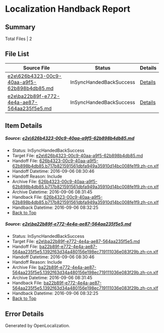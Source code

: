 # <a name='report-top'></a> Localization Handback Report

## Summary
 Total Files | 2

## File List
 Source File | Status | Details 
 ----------- | ------ | ------- 
 [e2e\626b4323-00c9-40aa-a9f5-62b898b4db85.md](https://github.com/OpenLocalizationTestOrg/ol-test0/blob/39979fc2eca5466896d188b359b79b2896e4c134/e2e/626b4323-00c9-40aa-a9f5-62b898b4db85.md) | InSyncHandedBackSuccess | [Details](#f035b7cf5a55ecbedbf278d857720526b6d183171)
 [e2e\ba22b89f-e772-4e4a-ae87-564aa235f5e5.md](https://github.com/OpenLocalizationTestOrg/ol-test0/blob/39979fc2eca5466896d188b359b79b2896e4c134/e2e/ba22b89f-e772-4e4a-ae87-564aa235f5e5.md) | InSyncHandedBackSuccess | [Details](#e4ff04bf09ec4ef70c02358b5d9054e523e56f7d2)

## Item Details
##### <a name='f035b7cf5a55ecbedbf278d857720526b6d183171'></a> Source: [e2e\626b4323-00c9-40aa-a9f5-62b898b4db85.md](https://github.com/OpenLocalizationTestOrg/ol-test0/blob/39979fc2eca5466896d188b359b79b2896e4c134/e2e/626b4323-00c9-40aa-a9f5-62b898b4db85.md)
* Status: InSyncHandedBackSuccess
* Target File: [e2e\626b4323-00c9-40aa-a9f5-62b898b4db85.md](https://github.com/OpenLocalizationTestOrg/ol-test0-zhcn/blob/db998c8214717ee7f647fd8decd0d8c71152b061/e2e/626b4323-00c9-40aa-a9f5-62b898b4db85.md)
* Handoff File: [626b4323-00c9-40aa-a9f5-62b898b4db85.b717b821591561dbfa949a35910d14bc008fe1f9.zh-cn.xlf](https://github.com/OpenLocalizationTestOrg/ol-test0-handoff/blob/5891bcf9ce9a4a1ae729fa4e3f567b6805c6930c/ol-handoff/OpenLocalizationTestOrg/ol-test0-zhcn/ci/ht/626b4323-00c9-40aa-a9f5-62b898b4db85.b717b821591561dbfa949a35910d14bc008fe1f9.zh-cn.xlf)
* Handoff Datetime: 2016-09-06 08:30:46
* Handoff Reason: Include
* Archive File: [626b4323-00c9-40aa-a9f5-62b898b4db85.b717b821591561dbfa949a35910d14bc008fe1f9.zh-cn.xlf](https://github.com/OpenLocalizationTestOrg/ol-test0-handoff/blob/34f6e5b08fd815689391f1cabb00fb935e0687ba/ol-archive/OpenLocalizationTestOrg/ol-test0-zhcn/ci/ht/626b4323-00c9-40aa-a9f5-62b898b4db85.b717b821591561dbfa949a35910d14bc008fe1f9.zh-cn.xlf)
* Archive Datetime: 2016-09-06 08:31:45
* Handback File: [626b4323-00c9-40aa-a9f5-62b898b4db85.b717b821591561dbfa949a35910d14bc008fe1f9.zh-cn.xlf](https://github.com/OpenLocalizationTestOrg/ol-test0-handback/blob/8b2e1414ea6ad36e40b7aa2ac7edbe1eb2ad5069/ol-handback/OpenLocalizationTestOrg/ol-test0-zhcn/ci/ht/626b4323-00c9-40aa-a9f5-62b898b4db85.b717b821591561dbfa949a35910d14bc008fe1f9.zh-cn.xlf)
* Handback Datetime: 2016-09-06 08:32:25
* [Back to Top](#report-top)

##### <a name='e4ff04bf09ec4ef70c02358b5d9054e523e56f7d2'></a> Source: [e2e\ba22b89f-e772-4e4a-ae87-564aa235f5e5.md](https://github.com/OpenLocalizationTestOrg/ol-test0/blob/39979fc2eca5466896d188b359b79b2896e4c134/e2e/ba22b89f-e772-4e4a-ae87-564aa235f5e5.md)
* Status: InSyncHandedBackSuccess
* Target File: [e2e\ba22b89f-e772-4e4a-ae87-564aa235f5e5.md](https://github.com/OpenLocalizationTestOrg/ol-test0-zhcn/blob/db998c8214717ee7f647fd8decd0d8c71152b061/e2e/ba22b89f-e772-4e4a-ae87-564aa235f5e5.md)
* Handoff File: [ba22b89f-e772-4e4a-ae87-564aa235f5e5.1392f63d34a480156e198ec719111036e083f29b.zh-cn.xlf](https://github.com/OpenLocalizationTestOrg/ol-test0-handoff/blob/5891bcf9ce9a4a1ae729fa4e3f567b6805c6930c/ol-handoff/OpenLocalizationTestOrg/ol-test0-zhcn/ci/ht/ba22b89f-e772-4e4a-ae87-564aa235f5e5.1392f63d34a480156e198ec719111036e083f29b.zh-cn.xlf)
* Handoff Datetime: 2016-09-06 08:30:46
* Handoff Reason: Include
* Archive File: [ba22b89f-e772-4e4a-ae87-564aa235f5e5.1392f63d34a480156e198ec719111036e083f29b.zh-cn.xlf](https://github.com/OpenLocalizationTestOrg/ol-test0-handoff/blob/34f6e5b08fd815689391f1cabb00fb935e0687ba/ol-archive/OpenLocalizationTestOrg/ol-test0-zhcn/ci/ht/ba22b89f-e772-4e4a-ae87-564aa235f5e5.1392f63d34a480156e198ec719111036e083f29b.zh-cn.xlf)
* Archive Datetime: 2016-09-06 08:31:45
* Handback File: [ba22b89f-e772-4e4a-ae87-564aa235f5e5.1392f63d34a480156e198ec719111036e083f29b.zh-cn.xlf](https://github.com/OpenLocalizationTestOrg/ol-test0-handback/blob/8b2e1414ea6ad36e40b7aa2ac7edbe1eb2ad5069/ol-handback/OpenLocalizationTestOrg/ol-test0-zhcn/ci/ht/ba22b89f-e772-4e4a-ae87-564aa235f5e5.1392f63d34a480156e198ec719111036e083f29b.zh-cn.xlf)
* Handback Datetime: 2016-09-06 08:32:25
* [Back to Top](#report-top)


## Error Details

Generated by OpenLocalization.
